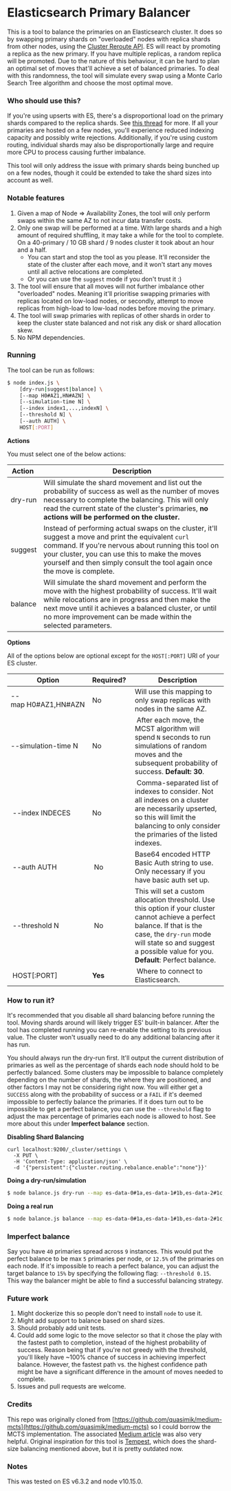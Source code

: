# Elasticsearch Primary Balancer

This is a tool to balance the primaries on an Elasticsearch cluster. It does so by swapping primary shards on "overloaded" nodes with replica shards from other nodes, using the [Cluster Reroute API](https://www.elastic.co/guide/en/elasticsearch/reference/current/cluster-reroute.html). ES will react by promoting a replica as the new primary. If you have multiple replicas, a random replica will be promoted. Due to the nature of this behaviour, it can be hard to plan an optimal set of moves that'll achieve a set of balanced primaries. To deal with this randomness, the tool will simulate every swap using a Monte Carlo Search Tree algorithm and choose the most optimal move.

### Who should use this?

If you're using upserts with ES, there's a disproportional load on the primary shards compared to the replica shards. See [this thread](https://discuss.elastic.co/t/how-to-rebalance-primary-shards-on-elastic-cluster/176060/2) for more. If all your primaries are hosted on a few nodes, you'll experience reduced indexing capacity and possibly write rejections. Additionally, if you're using custom routing, individual shards may also be disproportionally large and require more CPU to process causing further imbalance.

This tool will only address the issue with primary shards being bunched up on a few nodes, though it could be extended to take the shard sizes into account as well.

### Notable features

1. Given a map of Node => Availability Zones, the tool will only perform swaps within the same AZ to not incur data transfer costs.
2. Only one swap will be performed at a time. With large shards and a high amount of required shuffling, it may take a while for the tool to complete. On a 40-primary / 10 GB shard / 9 nodes cluster it took about an hour and a half.
    - You can start and stop the tool as you please. It'll reconsider the state of the cluster after each move, and it won't start any moves until all active relocations are completed.
    - Or you can use the `suggest` mode if you don't trust it :)
3. The tool will ensure that all moves will not further imbalance other "overloaded" nodes. Meaning it'll prioritise swapping primaries with replicas located on low-load nodes, or secondly, attempt to move replicas from high-load to low-load nodes before moving the primary.
4. The tool will swap primaries with replicas of other shards in order to keep the cluster state balanced and not risk any disk or shard allocation skew.
5. No NPM dependencies.

### Running

The tool can be run as follows:

```sh
$ node index.js \
    [dry-run|suggest|balance] \
    [--map H0#AZ1,HN#AZN] \
    [--simulation-time N] \
    [--index index1,...,indexN] \
    [--threshold N] \
    [--auth AUTH] \
    HOST[:PORT]
```

**Actions**

You must select one of the below actions:

| Action | Description |
| --- | --- |
| dry-run | Will simulate the shard movement and list out the probability of success as well as the number of moves necessary to complete the balancing. This will only read the current state of the cluster's primaries, **no actions will be performed on the cluster.** |
| suggest | Instead of performing actual swaps on the cluster, it'll suggest a move and print the equivalent `curl` command. If you're nervous about running this tool on your cluster, you can use this to make the moves yourself and then simply consult the tool again once the move is complete. |
| balance | Will simulate the shard movement and perform the move with the highest probability of success. It'll wait while relocations are in progress and then make the next move until it achieves a balanced cluster, or until no more improvement can be made within the selected parameters. |

**Options**

All of the options below are optional except for the `HOST[:PORT]` URI of your ES cluster.

| Option | Required? | Description |
| --- | --- | --- |
| --map&nbsp;H0#AZ1,HN#AZN | No | Will use this mapping to only swap replicas with nodes in the same AZ. |
| --simulation-time&nbsp;N | No | After each move, the MCST algorithm will spend `N` seconds to run simulations of random moves and the subsequent probability of success. **Default: 30**. |
| --index&nbsp;INDECES | No | Comma-separated list of indexes to consider. Not all indexes on a cluster are necessarily upserted, so this will limit the balancing to only consider the primaries of the listed indexes. |
| --auth&nbsp;AUTH | No | Base64 encoded HTTP Basic Auth string to use. Only necessary if you have basic auth set up. |
| --threshold&nbsp;N | No | This will set a custom allocation threshold. Use this option if your cluster cannot achieve a perfect balance. If that is the case, the `dry-run` mode will state so and suggest a possible value for you. **Default**: Perfect balance. |
| HOST[:PORT] | **Yes** | Where to connect to Elasticsearch. |

### How to run it?

It's recommended that you disable all shard balancing before running the tool. Moving shards around will likely trigger ES' built-in balancer. After the tool has completed running you can re-enable the setting to its previous value. The cluster won't usually need to do any additional balancing after it has run.

You should always run the dry-run first. It'll output the current distribution of primaries as well as the percentage of shards each node should hold to be perfectly balanced. Some clusters may be impossible to balance completely depending on the number of shards, the where they are positioned, and other factors I may not be considering right now. You will either get a `SUCCESS` along with the probability of success or a `FAIL` if it's deemed impossible to perfectly balance the primaries. If it does turn out to be impossible to get a perfect balance, you can use the `--threshold` flag to adjust the max percentage of primaries each node is allowed to host. See more about this under **Imperfect balance** section.

**Disabling Shard Balancing**

```
curl localhost:9200/_cluster/settings \
  -X PUT \
  -H 'Content-Type: application/json' \
  -d '{"persistent":{"cluster.routing.rebalance.enable":"none"}}'
```

**Doing a dry-run/simulation**

```sh
$ node balance.js dry-run --map es-data-0#1a,es-data-1#1b,es-data-2#1c,es-data-3#1a,es-data-4#1b --index myindex,yourindex localhost:9200
```

**Doing a real run**

```sh
$ node balance.js balance --map es-data-0#1a,es-data-1#1b,es-data-2#1c,es-data-3#1a,es-data-4#1b --index myindex,yourindex localhost:9200
```

### Imperfect balance

Say you have `40` primaries spread across `9` instances. This would put the perfect balance to be max `5` primaries per node, or `12.5%` of the primaries on each node. If it's impossible to reach a perfect balance, you can adjust the target balance to `15%` by specifying the following flag: `--threshold 0.15`. This way the balancer might be able to find a successful balancing strategy.

### Future work

1. Might dockerize this so people don't need to install `node` to use it.
2. Might add support to balance based on shard sizes.
3. Should probably add unit tests.
3. Could add some logic to the move selector so that it chose the play with the fastest path to completion, instead of the highest probability of success. Reason being that if you're not greedy with the threshold, you'll likely have ~100% chance of success in achieving imperfect balance. However, the fastest path vs. the highest confidence path might be have a significant difference in the amount of moves needed to complete.
4. Issues and pull requests are welcome.

### Credits

This repo was originally cloned from [https://github.com/quasimik/medium-mcts](https://github.com/quasimik/medium-mcts) so I could borrow the MCTS implementation. The associated [Medium article](https://medium.com/@quasimik/implementing-monte-carlo-tree-search-in-node-js-5f07595104df) was also very helpful. Original inspiration for this tool is [Tempest](https://github.com/datarank/tempest), which does the shard-size balancing mentioned above, but it is pretty outdated now.

### Notes

This was tested on ES v6.3.2 and node v10.15.0.
